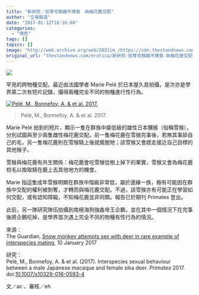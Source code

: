 ```yaml
---
title: "新研究：低等宅猴饑不擇食　與梅花鹿交配"
author: "立場報道"
date: "2017-01-12T18:16:00"
categories:
  - "情色"
tags: []
topics: []
image: "http://web.archive.org/web/2021im_/https://cdn.thestandnews.com/media/photos/cache/Screen20Shot202017-01-1220at206.26.1120PM20copy_3RUx6_1200x0.png"
original_url: "thestandnews.com/erotica/新研究-低等宅猴饑不擇食-與梅花鹿交配被攝"
---
```

![](http://web.archive.org/web/2021im_/https://cdn.thestandnews.com/media/photos/cache/Screen20Shot202017-01-1220at206.26.1120PM20copy_3RUx6_1200x0.png)

罕見的跨物種交配，最近由法國學者 Marie Pelé 於日本屋久島拍攝，是次亦是學界第二次有短片記錄，攝得兩種完全不同的物種進行性行為。

[![Pelé, M., Bonnefoy, A. & et al. 2017.](http://web.archive.org/web/2021im_/https://cdn.thestandnews.com/media/photos/cache/10329_2016_593_Fig1_HTML_8nHEJ_1200x0.jpg)](http://web.archive.org/web/20210628184415/https://cdn.thestandnews.com/media/photos/cache/10329_2016_593_Fig1_HTML_8nHEJ_1200x0.jpg)

> Pelé, M., Bonnefoy, A. & et al. 2017.

Marie Pelé 拍到的短片，顯示一隻在群族中屬低級的雄性日本獼猴（俗稱雪猴），分別試圖與至少兩隻雌性梅花鹿交配。前一隻梅花鹿在雪猴完事後，若無其事舔自己的毛，另一隻梅花鹿則在雪猴騎上後就擺脫牠；該雪猴又會趕走接近自己目標的其他猴子。

雪猴與梅花鹿有共生關係：梅花鹿會吃雪猴從樹上掉下的果實，雪猴又會為梅花鹿梳毛以換取騎在鹿上去其他地方的機會。

Marie 指這隻成年雪猴明顯在群族中階級非常低，屬於邊緣一族，極有可能因在群族中交配的權利被剝奪，才轉而與梅花鹿交配。不過，該雪猴亦有可能正在學習如何交配，或有認知障礙，不知梅花鹿並非同類。報告已於期刊 Primates 登出。

此前，另一隊研究隊伍拍攝到南極海狗強姦帝王企鵝，並在其中一個情況下在完事後將企鵝吃掉，是學界首次遇上完全不同的物種有性行為的情況。

來源：  
The Guardian, [Snow monkey attempts sex with deer in rare example of interspecies mating](http://web.archive.org/web/20210628184415/https://www.theguardian.com/science/2017/jan/10/snow-monkey-attempts-sex-with-deer-in-rare-example-of-interspecies-mating), 10 January 2017

研究：  
Pelé, M., Bonnefoy, A. & et al. (2017). Interspecies sexual behaviour between a male Japanese macaque and female sika deer. _Primates_ 2017. doi:[10.1007/s10329-016-0593-4](http://web.archive.org/web/20210628184415/http://link.springer.com/article/10.1007/s10329-016-0593-4)

文／ac 、審核／eh